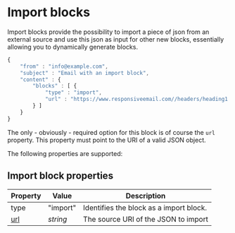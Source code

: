# Import blocks

Import blocks provide the possibility to import a piece of json from an external
source and use this json as input for other new blocks, essentially allowing you
to dynamically generate blocks.

```javascript
{
    "from" : "info@example.com",
    "subject" : "Email with an import block",
    "content" : {
        "blocks" : [ {
            "type" : "import",
            "url" : "https://www.responsiveemail.com//headers/heading1.json"
        } ]
    }
}
```

The only - obviously - required option for this block is of course the `url`
property. This property must point to the URI of a valid JSON object.

The following properties are supported:

## Import block properties

| Property | Value | Description                                                                                  |
|:---------|-------|----------------------------------------------------------------------------------------------|
| type | "import" | Identifies the block as a import block.                                                       |
| [url](copernica-docs:ResponsiveEmail/json/property-url) | _string_ | The source URI of the JSON to import       |
